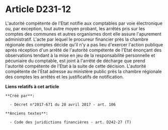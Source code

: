 # Article D231-12

L'autorité compétente de l'Etat notifie aux comptables par voie électronique ou, par exception, tout autre moyen probant, les
arrêtés pris sur les comptes des communes et autres organismes dont elle assure l'apurement administratif. L'acte par lequel
le procureur financier près la chambre régionale des comptes décide qu'il n'y a pas lieu d'exercer l'action publique après
réception d'un arrêté de l'autorité compétente de l'Etat énonçant des observations tendant à la mise en jeu de la
responsabilité personnelle et pécuniaire du comptable, est joint à l'arrêté de décharge que prend l'autorité compétente de
l'Etat à la suite de cette décision. L'autorité compétente de l'Etat adresse au ministère public près la chambre régionale
des comptes les arrêtés et les justificatifs de notification.

**Liens relatifs à cet article**

	**Créé par**:

	  - Décret n°2017-671 du 28 avril 2017 - art. 106

	**Anciens textes**:

	  - Code des juridictions financières - art. D242-27 (T)
